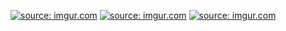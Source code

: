 <a href="https://imgur.com/GO9iW1N"><img src="https://i.imgur.com/GO9iW1N.png" title="source: imgur.com" /></a>
<a href="https://imgur.com/5i674vm"><img src="https://i.imgur.com/5i674vm.png" title="source: imgur.com" /></a>
<a href="https://imgur.com/3o9S9AU"><img src="https://i.imgur.com/3o9S9AU.png" title="source: imgur.com" /></a>
